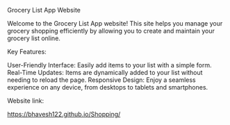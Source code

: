 Grocery List App Website

Welcome to the Grocery List App website! This site helps you manage your grocery shopping efficiently by allowing you to create and maintain your grocery list online.

Key Features:

User-Friendly Interface: Easily add items to your list with a simple form.
Real-Time Updates: Items are dynamically added to your list without needing to reload the page.
Responsive Design: Enjoy a seamless experience on any device, from desktops to tablets and smartphones.

Website link:

https://bhavesh122.github.io/Shopping/

